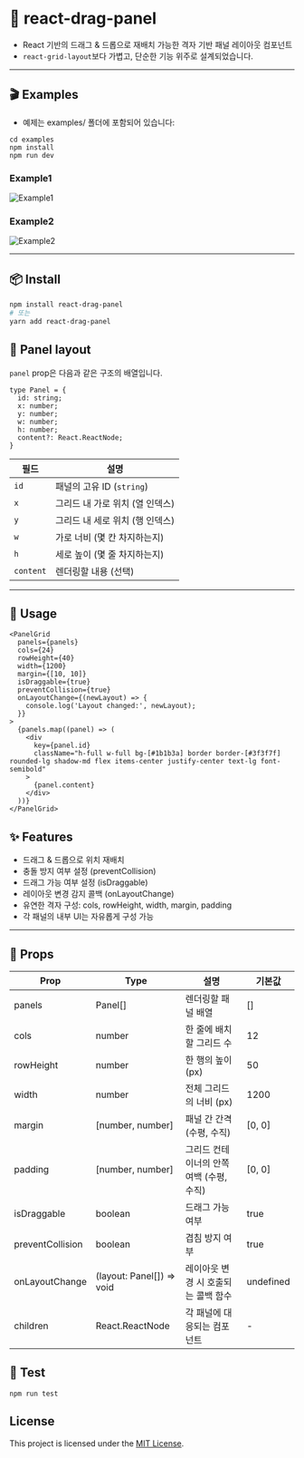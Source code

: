 # 🧩 react-drag-panel

- React 기반의 드래그 & 드롭으로 재배치 가능한 격자 기반 패널 레이아웃 컴포넌트
- `react-grid-layout`보다 가볍고, 단순한 기능 위주로 설계되었습니다.

---

## 🎬 Examples
- 예제는 examples/ 폴더에 포함되어 있습니다:

```
cd examples
npm install
npm run dev
```

### Example1
![Example1](https://github.com/user-attachments/assets/1ad23f43-33ab-4ed1-a59f-b8a1469b1d20)

### Example2
![Example2](https://github.com/user-attachments/assets/e6cceafe-ee74-4a74-8449-a1b6d47be5dd)

---

## 📦 Install

```bash
npm install react-drag-panel
# 또는
yarn add react-drag-panel

```

## 🧱 Panel layout

`panel` prop은 다음과 같은 구조의 배열입니다.

```
type Panel = {
  id: string;
  x: number;
  y: number;
  w: number;
  h: number;
  content?: React.ReactNode;
}

```

| 필드 | 설명 |
| --- | --- |
| `id` | 패널의 고유 ID (`string`) |
| `x` | 그리드 내 가로 위치 (열 인덱스) |
| `y` | 그리드 내 세로 위치 (행 인덱스) |
| `w` | 가로 너비 (몇 칸 차지하는지) |
| `h` | 세로 높이 (몇 줄 차지하는지) |
| `content` | 렌더링할 내용 (선택) |

---

## 🧰 Usage
```
<PanelGrid
  panels={panels}
  cols={24}
  rowHeight={40}
  width={1200}
  margin={[10, 10]}
  isDraggable={true}
  preventCollision={true}
  onLayoutChange={(newLayout) => {
    console.log('Layout changed:', newLayout);
  }}
>
  {panels.map((panel) => (
    <div
      key={panel.id}
      className="h-full w-full bg-[#1b1b3a] border border-[#3f3f7f] rounded-lg shadow-md flex items-center justify-center text-lg font-semibold"
    >
      {panel.content}
    </div>
  ))}
</PanelGrid>
```

## ✨ Features

- 드래그 & 드롭으로 위치 재배치
- 충돌 방지 여부 설정 (preventCollision)
- 드래그 가능 여부 설정 (isDraggable)
- 레이아웃 변경 감지 콜백 (onLayoutChange)
- 유연한 격자 구성: cols, rowHeight, width, margin, padding
- 각 패널의 내부 UI는 자유롭게 구성 가능

---

## 🔧 Props

| Prop | Type |	설명 |	기본값
| --- | --- | --- | --- |
| panels	| Panel[]	| 렌더링할 패널 배열	| []
| cols	| number | 한 줄에 배치할 그리드 수	| 12
| rowHeight	| number	| 한 행의 높이 (px)	| 50
| width	| number	| 전체 그리드의 너비 (px)	| 1200
| margin	| [number, number]	| 패널 간 간격 (수평, 수직)	| [0, 0]
| padding	| [number, number]	| 그리드 컨테이너의 안쪽 여백 (수평, 수직)	| [0, 0]
| isDraggable	| boolean	| 드래그 가능 여부	| true
| preventCollision	| boolean	| 겹침 방지 여부	| true
| onLayoutChange	| (layout: Panel[]) => void	| 레이아웃 변경 시 호출되는 콜백 함수	| undefined
| children	| React.ReactNode	| 각 패널에 대응되는 컴포넌트	| -

## 🧪 Test

```
npm run test
```


## License

This project is licensed under the [MIT License](https://github.com/sanholl/react-drag-panel/blob/feature/grid-layout-basic/LICENSE).